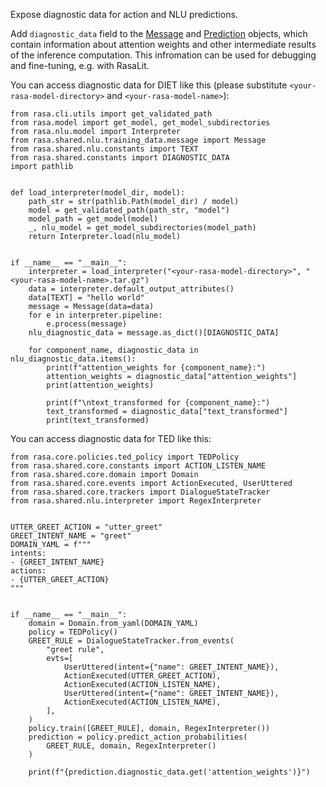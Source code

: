 Expose diagnostic data for action and NLU predictions.

Add `diagnostic_data` field to the [Message](https://rasa.com/docs/rasa/reference/rasa/shared/nlu/training_data/message#message-objects) 
and [Prediction](https://rasa.com/docs/rasa/reference/rasa/core/policies/policy#policyprediction-objects) objects, which contain 
information about attention weights and other intermediate results of the inference computation.
This infromation can be used for debugging and fine-tuning, e.g. with RasaLit.

You can access diagnostic data for DIET like this (please substitute `<your-rasa-model-directory>` and `<your-rasa-model-name>`):

```
from rasa.cli.utils import get_validated_path
from rasa.model import get_model, get_model_subdirectories
from rasa.nlu.model import Interpreter
from rasa.shared.nlu.training_data.message import Message
from rasa.shared.nlu.constants import TEXT
from rasa.shared.constants import DIAGNOSTIC_DATA
import pathlib


def load_interpreter(model_dir, model):
    path_str = str(pathlib.Path(model_dir) / model)
    model = get_validated_path(path_str, "model")
    model_path = get_model(model)
    _, nlu_model = get_model_subdirectories(model_path)
    return Interpreter.load(nlu_model)


if __name__ == "__main__":
    interpreter = load_interpreter("<your-rasa-model-directory>", "<your-rasa-model-name>.tar.gz")
    data = interpreter.default_output_attributes()
    data[TEXT] = "hello world"
    message = Message(data=data)
    for e in interpreter.pipeline:
        e.process(message)
    nlu_diagnostic_data = message.as_dict()[DIAGNOSTIC_DATA]

    for component_name, diagnostic_data in nlu_diagnostic_data.items():
        print(f"attention_weights for {component_name}:")
        attention_weights = diagnostic_data["attention_weights"]
        print(attention_weights)

        print(f"\ntext_transformed for {component_name}:")
        text_transformed = diagnostic_data["text_transformed"]
        print(text_transformed)

```

You can access diagnostic data for TED like this:

```
from rasa.core.policies.ted_policy import TEDPolicy
from rasa.shared.core.constants import ACTION_LISTEN_NAME
from rasa.shared.core.domain import Domain
from rasa.shared.core.events import ActionExecuted, UserUttered
from rasa.shared.core.trackers import DialogueStateTracker
from rasa.shared.nlu.interpreter import RegexInterpreter


UTTER_GREET_ACTION = "utter_greet"
GREET_INTENT_NAME = "greet"
DOMAIN_YAML = f"""
intents:
- {GREET_INTENT_NAME}
actions:
- {UTTER_GREET_ACTION}
"""


if __name__ == "__main__":
    domain = Domain.from_yaml(DOMAIN_YAML)
    policy = TEDPolicy()
    GREET_RULE = DialogueStateTracker.from_events(
        "greet rule",
        evts=[
            UserUttered(intent={"name": GREET_INTENT_NAME}),
            ActionExecuted(UTTER_GREET_ACTION),
            ActionExecuted(ACTION_LISTEN_NAME),
            UserUttered(intent={"name": GREET_INTENT_NAME}),
            ActionExecuted(ACTION_LISTEN_NAME),
        ],
    )
    policy.train([GREET_RULE], domain, RegexInterpreter())
    prediction = policy.predict_action_probabilities(
        GREET_RULE, domain, RegexInterpreter()
    )

    print(f"{prediction.diagnostic_data.get('attention_weights')}")
```
